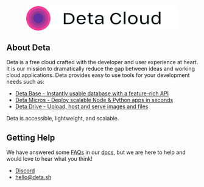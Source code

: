 <p align="center">
    <a href="https://deta.sh" target="_blank">
        <img src="https://raw.githubusercontent.com/deta/.github/main/profile/deta_logo_dark.svg" width="400">
    </a>
</p>

## About Deta

Deta is a free cloud crafted with the developer and user experience at heart. It is our mission to dramatically reduce the gap between ideas and working cloud applications. Deta provides easy to use tools for your development needs such as: 

- [Deta Base - Instantly usable database with a feature-rich API](https://docs.deta.sh/docs/home/#deta-base)
- [Deta Micros - Deploy scalable Node & Python apps in seconds](https://docs.deta.sh/docs/home/#deta-micros)
- [Deta Drive - Upload, host and serve images and files](https://docs.deta.sh/docs/drive/about)

Deta is accessible, lightweight, and scalable.

## Getting Help

We have answered some [FAQs](https://docs.deta.sh/docs/faqs) in our [docs](https://docs.deta.sh/), but we are here to help and would love to hear what you think!

- [Discord](https://discord.gg/K3gYNqHXUU)
- [hello@deta.sh](mailto:hello@deta.sh)
